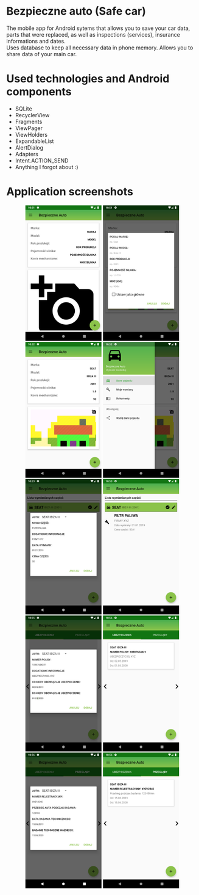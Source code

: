 # Bezpieczne auto (Safe car)
The mobile app for Android sytems that allows you to save your car data, parts that were replaced, as well as inspections (services), insurance informations and dates.<br>
Uses database to keep all necessary data in phone memory. Allows you to share data of your main car.
# Used technologies and Android components
- SQLite
- RecyclerView 
- Fragments
- ViewPager
- ViewHolders
- ExpandableList
- AlertDialog
- Adapters
- Intent.ACTION_SEND
- Anything I forgot about :)
# Application screenshots
<p align="middle">
  <img src="https://github.com/pinky169/Images/blob/master/auto.png" width=200 />
  <img src="https://github.com/pinky169/Images/blob/master/auto1.png" width=200 />
  <img src="https://github.com/pinky169/Images/blob/master/auto2.png" width=200 />
  <img src="https://github.com/pinky169/Images/blob/master/auto3.png" width=200 />
  <img src="https://github.com/pinky169/Images/blob/master/auto4.png" width=200 />
  <img src="https://github.com/pinky169/Images/blob/master/auto5.png" width=200 />
  <img src="https://github.com/pinky169/Images/blob/master/auto6.png" width=200 />
  <img src="https://github.com/pinky169/Images/blob/master/auto7.png" width=200 />
  <img src="https://github.com/pinky169/Images/blob/master/auto8.png" width=200 />
  <img src="https://github.com/pinky169/Images/blob/master/auto9.png" width=200 />
</p>
